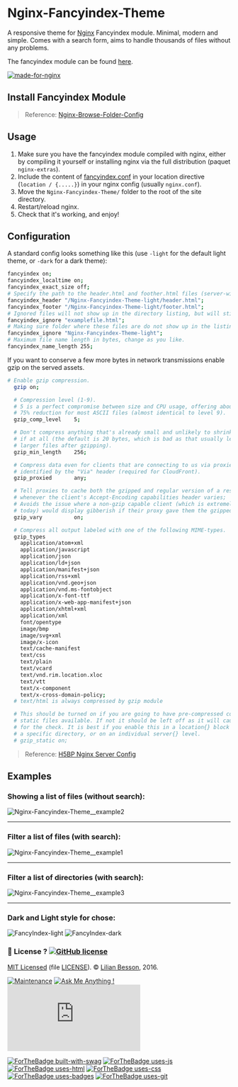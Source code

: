 # Nginx-Fancyindex-Theme
A responsive theme for [Nginx](https://www.nginx.org/) Fancyindex module. Minimal, modern and simple.
Comes with a search form, aims to handle thousands of files without any problems.

The fancyindex module can be found [here](https://github.com/aperezdc/ngx-fancyindex).

[![made-for-nginx](https://img.shields.io/badge/Made%20for-nginx-1f425f.svg)](https://www.nginx.org/)

## Install Fancyindex Module

> Reference: [Nginx-Browse-Folder-Config](http://lanffy.github.io/2017/12/27/Nginx-Browse-Folder-Config)

## Usage

1. Make sure you have the fancyindex module compiled with nginx, either by compiling it yourself or installing nginx via the full distribution (paquet ``nginx-extras``).
2. Include the content of [fancyindex.conf](fancyindex.conf) in your location directive (``location / {.....}``) in your nginx config (usually ``nginx.conf``).
3. Move the ``Nginx-Fancyindex-Theme/`` folder to the root of the site directory.
4. Restart/reload nginx.
5. Check that it's working, and enjoy!

## Configuration

A standard config looks something like this (use `-light` for the default light theme, or `-dark` for a dark theme):

```bash
fancyindex on;
fancyindex_localtime on;
fancyindex_exact_size off;
# Specify the path to the header.html and foother.html files (server-wise)
fancyindex_header "/Nginx-Fancyindex-Theme-light/header.html";
fancyindex_footer "/Nginx-Fancyindex-Theme-light/footer.html";
# Ignored files will not show up in the directory listing, but will still be public.
fancyindex_ignore "examplefile.html";
# Making sure folder where these files are do not show up in the listing.
fancyindex_ignore "Nginx-Fancyindex-Theme-light";
# Maximum file name length in bytes, change as you like.
fancyindex_name_length 255;
```

If you want to conserve a few more bytes in network transmissions enable gzip on the served assets.

```bash
# Enable gzip compression.
  gzip on;

  # Compression level (1-9).
  # 5 is a perfect compromise between size and CPU usage, offering about
  # 75% reduction for most ASCII files (almost identical to level 9).
  gzip_comp_level    5;

  # Don't compress anything that's already small and unlikely to shrink much
  # if at all (the default is 20 bytes, which is bad as that usually leads to
  # larger files after gzipping).
  gzip_min_length    256;

  # Compress data even for clients that are connecting to us via proxies,
  # identified by the "Via" header (required for CloudFront).
  gzip_proxied       any;

  # Tell proxies to cache both the gzipped and regular version of a resource
  # whenever the client's Accept-Encoding capabilities header varies;
  # Avoids the issue where a non-gzip capable client (which is extremely rare
  # today) would display gibberish if their proxy gave them the gzipped version.
  gzip_vary          on;

  # Compress all output labeled with one of the following MIME-types.
  gzip_types
    application/atom+xml
    application/javascript
    application/json
    application/ld+json
    application/manifest+json
    application/rss+xml
    application/vnd.geo+json
    application/vnd.ms-fontobject
    application/x-font-ttf
    application/x-web-app-manifest+json
    application/xhtml+xml
    application/xml
    font/opentype
    image/bmp
    image/svg+xml
    image/x-icon
    text/cache-manifest
    text/css
    text/plain
    text/vcard
    text/vnd.rim.location.xloc
    text/vtt
    text/x-component
    text/x-cross-domain-policy;
  # text/html is always compressed by gzip module

  # This should be turned on if you are going to have pre-compressed copies (.gz) of
  # static files available. If not it should be left off as it will cause extra I/O
  # for the check. It is best if you enable this in a location{} block for
  # a specific directory, or on an individual server{} level.
  # gzip_static on;
```

> Reference: [H5BP Nginx Server Config](https://github.com/h5bp/server-configs-nginx/blob/master/nginx.conf)

## Examples
### Showing a list of files (without search):
![Nginx-Fancyindex-Theme__example2](http://7xjh09.com1.z0.glb.clouddn.com/2017-12-27-Nginx-Fancyindex-Theme__example2.png)

---

### Filter a list of files (with search):
![Nginx-Fancyindex-Theme__example1](http://7xjh09.com1.z0.glb.clouddn.com/2017-12-27-Nginx-Fancyindex-Theme__example1.png)

---

### Filter a list of directories (with search):
![Nginx-Fancyindex-Theme__example3](http://7xjh09.com1.z0.glb.clouddn.com/2017-12-27-Nginx-Fancyindex-Theme__example3.png)

---

### Dark and Light style for chose:
![FancyIndex-light](http://7xjh09.com1.z0.glb.clouddn.com/2017-12-27-15143568330066.jpg)
![FancyIndex-dark](http://7xjh09.com1.z0.glb.clouddn.com/2017-12-27-15143572305213.jpg)


### :scroll: License ? [![GitHub license](https://img.shields.io/github/license/Naereen/Nginx-Fancyindex-Theme.svg)](https://github.com/Naereen/Nginx-Fancyindex-Theme/blob/master/LICENSE)
[MIT Licensed](https://lbesson.mit-license.org/) (file [LICENSE](LICENSE)).
© [Lilian Besson](https://GitHub.com/Naereen), 2016.

[![Maintenance](https://img.shields.io/badge/Maintained%3F-yes-green.svg)](https://GitHub.com/Naereen/Nginx-Fancyindex-Theme/graphs/commit-activity)
[![Ask Me Anything !](https://img.shields.io/badge/Ask%20me-anything-1abc9c.svg)](https://GitHub.com/Naereen/ama)
[![Analytics](https://ga-beacon.appspot.com/UA-38514290-17/github.com/Naereen/Nginx-Fancyindex-Theme/README.md?pixel)](https://GitHub.com/Naereen/Nginx-Fancyindex-Theme/)

[![ForTheBadge built-with-swag](http://ForTheBadge.com/images/badges/built-with-swag.svg)](https://GitHub.com/Naereen/)
[![ForTheBadge uses-js](http://ForTheBadge.com/images/badges/uses-js.svg)](http://ForTheBadge.com)
[![ForTheBadge uses-html](http://ForTheBadge.com/images/badges/uses-html.svg)](http://ForTheBadge.com)
[![ForTheBadge uses-css](http://ForTheBadge.com/images/badges/uses-css.svg)](http://ForTheBadge.com)
[![ForTheBadge uses-badges](http://ForTheBadge.com/images/badges/uses-badges.svg)](http://ForTheBadge.com)
[![ForTheBadge uses-git](http://ForTheBadge.com/images/badges/uses-git.svg)](https://GitHub.com/)
